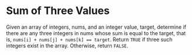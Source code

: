# Sum of Three Values

Given an array of integers, nums, and an integer value, target, 
determine if there are any three integers in nums whose sum is equal to the target, that is, 
`nums[i] + nums[j] + nums[k] == target`. 
Return `TRUE` if three such integers exist in the array. Otherwise, return `FALSE`.


